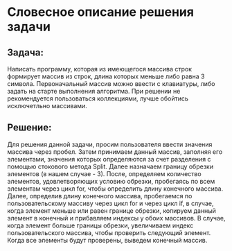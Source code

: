 # **Словесное описание решения задачи**
## Задача: 
Написать программу, которая из имеющегося
массива строк формирует массив из строк,
длина которых меньше либо равна 3 символа.
Первоначальный массив можно ввести
с клавиатуры, либо задать на старте выполнения алгоритма.
При решении не рекомендуется пользоваться
коллекциями, лучше обойтись исключетльно массивами.

## Решение:

Для решения данной задачи, просим пользователя ввести значения массива через пробел.
Затем принимаем данный массив, заполняя его элементами, значения которых определяются за счет разделения с помощью стокового метода Split.
Далее назначаем границу обрезки элементов (в нашем случае - 3).
После, определяем количество элементов, удовлетворяющих условию обрезки, пробегаясь по всем элементам через цикл for,
чтобы определить длину конечного массива.
Далее, определив длину конечного массива, пробегаемся по пользовательскому массиву через цикл for и через цикл if,
в случае, когда элемент меньше или равен границе обрезки, копируем данный элемент в конечный и прибавляем индексы у обоих массивов.
В случае, когда элемент больше границы обрезки, увеличиваем индекс пользовательского массива, чтобы проверить следующий элемент.
Когда все элементы будут проверены, выведем конечный массив.
